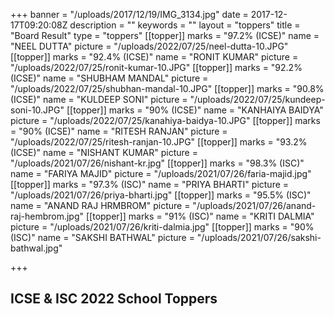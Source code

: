 +++
banner = "/uploads/2017/12/19/IMG_3134.jpg"
date = 2017-12-17T09:20:08Z
description = ""
keywords = ""
layout = "toppers"
title = "Board Result"
type = "toppers"
[[topper]]
marks = "97.2% (ICSE)"
name = "NEEL DUTTA"
picture = "/uploads/2022/07/25/neel-dutta-10.JPG"
[[topper]]
marks = "92.4% (ICSE)"
name = "RONIT KUMAR"
picture = "/uploads/2022/07/25/ronit-kumar-10.JPG"
[[topper]]
marks = "92.2% (ICSE)"
name = "SHUBHAM MANDAL"
picture = "/uploads/2022/07/25/shubhan-mandal-10.JPG"
[[topper]]
marks = "90.8% (ICSE)"
name = "KULDEEP SONI"
picture = "/uploads/2022/07/25/kundeep-soni-10.JPG"
[[topper]]
marks = "90% (ICSE)"
name = "KANHAIYA BAIDYA"
picture = "/uploads/2022/07/25/kanahiya-baidya-10.JPG"
[[topper]]
marks = "90% (ICSE)"
name = "RITESH RANJAN"
picture = "/uploads/2022/07/25/ritesh-ranjan-10.JPG"
[[topper]]
marks = "93.2% (ICSE)"
name = "NISHANT KUMAR"
picture = "/uploads/2021/07/26/nishant-kr.jpg"
[[topper]]
marks = "98.3% (ISC)"
name = "FARIYA MAJID"
picture = "/uploads/2021/07/26/faria-majid.jpg"
[[topper]]
marks = "97.3% (ISC)"
name = "PRIYA BHARTI"
picture = "/uploads/2021/07/26/priya-bharti.jpg"
[[topper]]
marks = "95.5% (ISC)"
name = "ANAND RAJ HRMBROM"
picture = "/uploads/2021/07/26/anand-raj-hembrom.jpg"
[[topper]]
marks = "91% (ISC)"
name = "KRITI DALMIA"
picture = "/uploads/2021/07/26/kriti-dalmia.jpg"
[[topper]]
marks = "90% (ISC)"
name = "SAKSHI BATHWAL"
picture = "/uploads/2021/07/26/sakshi-bathwal.jpg"

+++
## ICSE & ISC 2022 School Toppers